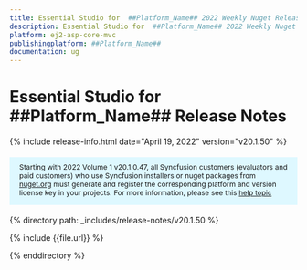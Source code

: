 ```yaml
---
title: Essential Studio for  ##Platform_Name## 2022 Weekly Nuget Release Release Notes  
description: Essential Studio for  ##Platform_Name## 2022 Weekly Nuget Release Release Notes  
platform: ej2-asp-core-mvc
publishingplatform: ##Platform_Name##
documentation: ug
---
```


# Essential Studio for  ##Platform_Name##   Release Notes  

{% include release-info.html date="April 19, 2022"  version="v20.1.50" %} 

<style>
#license {
    font-size: .88em!important;
margin-top: 1.5em;     margin-bottom: 1.5em;
    background-color: #def8ff;
    padding: 10px 17px 14px;
}
</style>


<div id="license">
Starting with 2022 Volume 1 v20.1.0.47, all Syncfusion customers (evaluators and paid customers) who use Syncfusion installers or nuget packages from <a href="https://www.nuget.org/packages?q=Syncfusion">nuget.org</a> must generate and register the corresponding platform and version license key in your projects.
For more information, please see this <a href="https://help.syncfusion.com/common/essential-studio/licensing/license-key">help topic</a>
</div>


{% directory path: _includes/release-notes/v20.1.50 %}

{% include {{file.url}} %}

{% enddirectory %}
